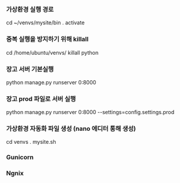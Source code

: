 ### 가상환경 실행 경로
cd ~/venvs/mysite/bin
. activate

### 중복 실행을 방지하기 위해 killall
cd /home/ubuntu/venvs/ killall python

### 장고 서버 기본실행
python manage.py runserver 0:8000

### 장고 prod 파일로 서버 실행
python manage.py runserver 0:8000 --settings=config.settings.prod

### 가상환경 자동화 파일 생성 (nano 에디터 통해 생성)
cd venvs
. mysite.sh

### Gunicorn
### Ngnix